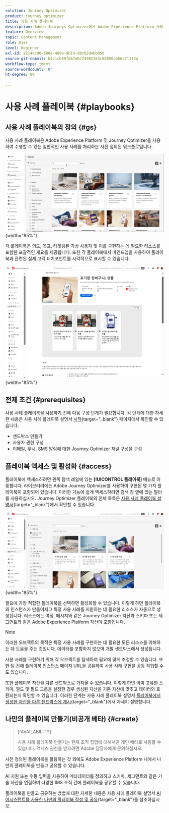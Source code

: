```yaml
---
solution: Journey Optimizer
product: journey optimizer
title: 사용 사례 플레이북
description: Adobe Journeys Optimizer에서 Adobe Experience Platform 사용 사례 플레이북을 활용하는 방법에 대해 알아봅니다.
feature: Overview
topic: Content Management
role: User
level: Beginner
exl-id: 2214ec90-580e-469e-9b14-d8cb2d4bb050
source-git-commit: b4c1cb69fd67e8c74982103c68050ab56a71113a
workflow-type: tm+mt
source-wordcount: '0'
ht-degree: 0%

---
```


# 사용 사례 플레이북 {#playbooks}

## 사용 사례 플레이북의 정의 {#gs}

사용 사례 플레이북은 Adobe Experience Platform 및 Journey Optimizer을 사용하여 수행할 수 있는 일반적인 사용 사례를 처리하는 사전 정의된 워크플로입니다.

![사용 사례 플레이북을 보여 주는 애니메이션 이미지](../rn/assets/do-not-localize/playbooks.gif){width="85%"}

각 플레이북은 의도, 목표, 타겟팅된 가상 사용자 및 이를 구현하는 데 필요한 리소스를 포함한 포괄적인 개요를 제공합니다. 또한 각 플레이북에서 마인드맵을 사용하여 플레이북과 관련된 실제 고객 터치포인트를 시각적으로 표시할 수 있습니다.

![플레이북 검색 보기에 표시된 포기한 장바구니 플레이북](assets/playbooks-detail.png){width="85%"}

## 전제 조건 {#prerequisites}

사용 사례 플레이북을 사용하기 전에 다음 구성 단계가 필요합니다. 각 단계에 대한 자세한 내용은 사용 사례 플레이북 설명서 [시작](https://experienceleague.adobe.com/docs/experience-platform/use-case-playbooks/playbooks/get-started.html?lang=ko){target="_blank"} 페이지에서 확인할 수 있습니다.

* 샌드박스 만들기
* 사용자 권한 구성
* 이메일, 푸시, SMS 알림에 대한 Journey Optimizer 채널 구성을 구성

## 플레이북 액세스 및 활성화 {#access}

플레이북에 액세스하려면 왼쪽 탐색 레일에 있는 **[!UICONTROL 플레이북]** 메뉴로 이동합니다. 라이브러리에는 Adobe Journey Optimizer를 사용하여 구현된 몇 가지 플레이북이 포함되어 있습니다. 이러한 기능에 쉽게 액세스하려면 검색 창 옆에 있는 필터를 사용하십시오. Journey Optimizer 플레이북의 전체 목록은 [사용 사례 플레이북 설명서](https://experienceleague.adobe.com/docs/experience-platform/use-case-playbooks/playbooks/playbooks-list.html?lang=ko){target="_blank"}에서 확인할 수 있습니다.

![필터 창이 열린 플레이북 목록](assets/playbooks-filter.png){width="85%"}

필요에 가장 적합한 플레이북을 선택하면 활성화할 수 있습니다. 이렇게 하면 플레이북의 인스턴스가 만들어지고 특정 사용 사례를 지원하는 데 필요한 리소스가 자동으로 생성됩니다. 리소스에는 여정, 메시지와 같은 Journey Optimizer 자산과 스키마 또는 세그먼트와 같은 Adobe Experience Platform 자산이 포함됩니다.

>[!NOTE]
>
>이러한 오브젝트의 목적은 특정 사용 사례를 구현하는 데 필요한 모든 리소스를 이해하는 데 도움을 주는 것입니다. 데이터를 포함하지 않으며 개발 샌드박스에서 생성됩니다. 

사용 사례를 구현하기 위해 각 오브젝트를 탐색하여 필요에 맞게 조정할 수 있습니다. 또한 팀 간에 플레이북 인스턴스 페이지 URL을 공유하여 사용 사례 구현을 공동 작업할 수도 있습니다.

또한 플레이북 자산을 다른 샌드박스로 가져올 수 있습니다. 이렇게 하면 이미 고유한 스키마, 필드 및 필드 그룹을 설정한 경우 생성된 자산을 기존 자산에 맞추고 데이터와 호환되는지 확인할 수 있습니다. 이러한 단계는 사용 사례 플레이북 설명서 [플레이북에서 생성한 자산을 다른 샌드박스에 게시](https://experienceleague.adobe.com/docs/experience-platform/use-case-playbooks/playbooks/data-awareness.html?lang=ko){target="_blank"}에서 자세히 설명합니다.

## 나만의 플레이북 만들기(비공개 베타) {#create}

>[!AVAILABILITY]
>
>사용 사례 플레이북 만들기는 현재 조직 집합에 대해서만 개인 베타로 사용할 수 있습니다. 액세스 권한을 받으려면 Adobe 담당자에게 문의하십시오.

사전 정의된 플레이북을 활용하는 것 외에도 Adobe Experience Platform 내에서 나만의 플레이북을 만들고 공유할 수 있습니다.

AI 지원 또는 수동 입력을 사용하여 메타데이터를 정의하고 스키마, 세그먼트와 같은 기술 자산을 연결하며 다양한 IMS 조직 간에 플레이북을 공유할 수 있습니다.

플레이북을 만들고 공유하는 방법에 대한 자세한 내용은 사용 사례 플레이북 설명서 [AI 어시스턴트를 사용한 나만의 플레이북 작성 및 공유](https://experienceleague.adobe.com/docs/experience-platform/use-case-playbooks/playbooks/author.html?lang=ko#sharing-playbooks-sandboxes){target="_blank"}를 참조하십시오.

